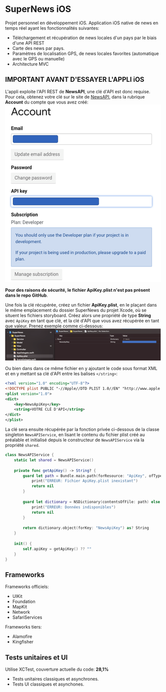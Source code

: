 # SuperNews iOS

Projet personnel en développement iOS. Application iOS native de news en temps réel ayant les fonctionnalités suivantes:
- Téléchargement et récupération de news locales d'un pays par le biais d'une API REST
- Carte des news par pays.
- Paramètres de localisation GPS, de news locales favorites (automatique avec le GPS ou manuelle)
- Architecture MVC

## IMPORTANT AVANT D'ESSAYER L'APPLI iOS

L'appli exploite l'API REST de **NewsAPI**, une clé d'API est donc requise. Pour cela, obtenez votre clé sur le site de [NewsAPI](https://newsapi.org/), dans la rubrique **Account** du compte que vous avez créé:<br>
![Page clé NewsAPI](https://github.com/Kous92/SuperNews-iOS-Swift5/blob/main/NewsAPIKey.png)<br>

**Pour des raisons de sécurité, le fichier ApiKey.plist n'est pas présent dans le repo GitHub**.<br>

Une fois la clé récupérée, créez un fichier **ApiKey.plist**, en le plaçant dans le même emplacement du dossier SuperNews du projet Xcode, où se situent les fichiers storyboard. Créez alors une propriété de type **String** avec `ApiKey` en tant que clé, et la clé d'API que vous avez récupérée en tant que valeur. Prenez exemple comme ci-dessous:
![NewsAPI.plist](https://github.com/Kous92/SuperNews-iOS-Swift5/blob/main/NewsApiKeyPlist.png)<br>

Ou bien dans dans ce même fichier en y ajoutant le code sous format XML et en y mettant sa clé d'API entre les balises `</string>`:
```xml
<?xml version="1.0" encoding="UTF-8"?>
<!DOCTYPE plist PUBLIC "-//Apple//DTD PLIST 1.0//EN" "http://www.apple.com/DTDs/PropertyList-1.0.dtd">
<plist version="1.0">
<dict>
	<key>NewsApiKey</key>
	<string>VOTRE CLÉ D'API</string>
</dict>
</plist>
```

La clé sera ensuite récupérée par la fonction privée ci-dessous de la classe singleton `NewsAPIService`, en lisant le contenu du fichier plist créé au préalable et initialisé depuis le constructeur de `NewsAPIService` via la propriété `shared`.
```swift
class NewsAPIService {
    static let shared = NewsAPIService()

    private func getApiKey() -> String? {
        guard let path = Bundle.main.path(forResource: "ApiKey", ofType: "plist") else {
            print("ERREUR: Fichier ApiKey.plist inexistant")
            return nil
        }
        
        guard let dictionary = NSDictionary(contentsOfFile: path) else {
            print("ERREUR: Données indisponibles")
            return nil
        }
        
        return dictionary.object(forKey: "NewsApiKey") as? String
    }

    init() {
        self.apiKey = getApiKey() ?? ""
    }
}
```
## Frameworks

Frameworks officiels:
- UIKit
- Foundation
- MapKit
- Network
- SafariServices

Frameworks tiers:
- Alamofire
- Kingfisher

## Tests unitaires et UI

Utilise XCTest, couverture actuelle du code: **28,1%**
- Tests unitaires classiques et asynchrones.
- Tests UI classiques et asynchones.
